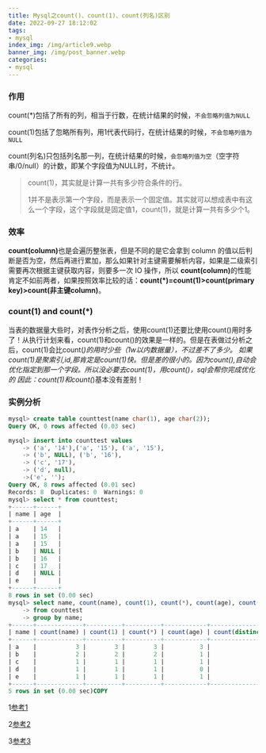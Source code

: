 ```yaml
---
title: Mysql之count()、count(1)、count(列名)区别
date: 2022-09-27 18:12:02
tags: 
- mysql
index_img: /img/article9.webp
banner_img: /img/post_banner.webp
categories:
- mysql
---
```


### 作用

count(*)包括了所有的列，相当于行数，在统计结果的时候，`不会忽略列值为NULL`

count(1)包括了忽略所有列，用1代表代码行，在统计结果的时候，`不会忽略列值为NULL`

count(列名)只包括列名那一列，在统计结果的时候，`会忽略列值为空`（空字符串/0/null）的计数，即某个字段值为NULL时，不统计。

> count(1)，其实就是计算一共有多少符合条件的行。
>
> 1并不是表示第一个字段，而是表示一个固定值。其实就可以想成表中有这么一个字段，这个字段就是固定值1，count(1)，就是计算一共有多少个1。

### 效率

<p class="note note-success">
    <b>count(column)</b>也是会遍历整张表，但是不同的是它会拿到 column 的值以后判断是否为空，然后再进行累加，那么如果针对主键需要解析内容，如果是二级索引需要再次根据主键获取内容，则要多一次 IO 操作，所以 <b>count(column)</b>的性能肯定不如前两者，如果按照效率比较的话：<b>count(*)=count(1)>count(primary key)>count(非主键column)</b>。
</p>

### count(1) and count(*)

当表的数据量大些时，对表作分析之后，使用count(1)还要比使用count()用时多了！从执行计划来看，count(1)和count()的效果是一样的。但是在表做过分析之后，count(1)会比count(*)的用时少些（1w以内数据量），不过差不了多少。
如果count(1)是聚索引,id,那肯定是count(1)快。但是差的很小的。因为count(),自动会优化指定到那一个字段。所以没必要去count(1)，用count()，sql会帮你完成优化的 因此：count(1)和count(*)基本没有差别！

### 实例分析

```sql
mysql> create table counttest(name char(1), age char(2));
Query OK, 0 rows affected (0.03 sec)

mysql> insert into counttest values
    -> ('a', '14'),('a', '15'), ('a', '15'),
    -> ('b', NULL), ('b', '16'),
    -> ('c', '17'),
    -> ('d', null),
    ->('e', '');
Query OK, 8 rows affected (0.01 sec)
Records: 8  Duplicates: 0  Warnings: 0
mysql> select * from counttest;
+------+------+
| name | age  |
+------+------+
| a    | 14   |
| a    | 15   |
| a    | 15   |
| b    | NULL |
| b    | 16   |
| c    | 17   |
| d    | NULL |
| e    |      |
+------+------+
8 rows in set (0.00 sec)
mysql> select name, count(name), count(1), count(*), count(age), count(distinct(age))
    -> from counttest
    -> group by name;
+------+-------------+----------+----------+------------+----------------------+
| name | count(name) | count(1) | count(*) | count(age) | count(distinct(age)) |
+------+-------------+----------+----------+------------+----------------------+
| a    |           3 |        3 |        3 |          3 |                    2 |
| b    |           2 |        2 |        2 |          1 |                    1 |
| c    |           1 |        1 |        1 |          1 |                    1 |
| d    |           1 |        1 |        1 |          0 |                    0 |
| e    |           1 |        1 |        1 |          1 |                    1 |
+------+-------------+----------+----------+------------+----------------------+
5 rows in set (0.00 sec)COPY

```



1[参考1](https://blog.csdn.net/iFuMI/article/details/77920767)

2[参考2](https://zhidao.baidu.com/question/1244677039964272939)

3[参考3](https://www.ikeguang.com/article/713)